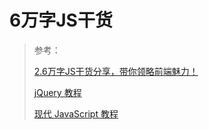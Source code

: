 # 6万字JS干货

> 参考：
>
> [2.6万字JS干货分享，带你领略前端魅力！](https://juejin.im/post/5e9f0bdce51d4546f5791989)
>
> [jQuery 教程](https://www.runoob.com/jquery/jquery-tutorial.html)
>
> [现代 JavaScript 教程](https://zh.javascript.info/)

